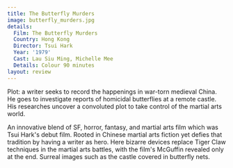```yaml
---
title: The Butterfly Murders
image: butterfly_murders.jpg
details:
  Film: The Butterfly Murders
  Country: Hong Kong
  Director: Tsui Hark
  Year: '1979'
  Cast: Lau Siu Ming, Michelle Mee
  Details: Colour 90 minutes
layout: review
---
```

Plot: a writer seeks to record the happenings
in war-torn medieval China.  He goes to investigate
reports of homicidal butterflies at a remote castle.
His researches uncover a convoluted plot to take
control of the martial arts world.

An innovative blend of SF, horror, fantasy, and
martial arts film which was Tsui Hark's debut film.
Rooted in Chinese martial arts fiction yet defies
that tradition by having a writer as hero.  Here
bizarre devices replace Tiger Claw techniques in
the martial arts battles, with the film's McGuffin
revealed only at the end.  Surreal
images such as the castle covered in butterfly nets.
